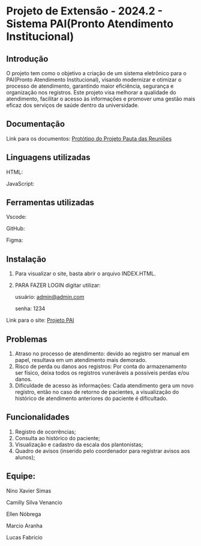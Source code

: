 # Projeto de Extensão - 2024.2 - Sistema PAI(Pronto Atendimento Institucional)
## Introdução

O projeto tem como o objetivo a criação de um sistema eletrônico para o PAI(Pronto Atendimento Institucional), visando modernizar e otimizar o processo de atendimento, garantindo maior eficiência, segurança e organização nos registros. Este projeto visa melhorar a qualidade do atendimento, facilitar o acesso às informações e promover uma gestão mais eficaz dos serviços de saúde dentro da universidade.

## Documentação
Link para os documentos: [Protótipo do Projeto Pauta das Reuniões](https://docs.google.com/document/d/1brs21W-Ulmum2vwUS1kMsI_fDc20mn3v5z5bthJPKyo/edit?tab=t.0)

## Linguagens utilizadas
HTML:

JavaScript:

## Ferramentas utilizadas
Vscode:

GitHub:

Figma:


## Instalação
1. Para visualizar o site, basta abrir o arquivo INDEX.HTML.

2. PARA FAZER LOGIN digitar utilizar:

   usuário: admin@admin.com

   senha: 1234

Link para o site: [Projeto PAI](https://aranha1975.github.io/)


## Problemas
1. Atraso no processo de atendimento: devido ao registro ser manual em papel, resultava em um atendimento mais demorado.
2. Risco de perda ou danos aos registros: Por conta do armazenamento ser físico, deixa todos os registros vuneráveis a possíveis perdas e/ou danos.
3. Dificuldade de acesso às informações: Cada atendimento gera um novo registro, então no caso de retorno de pacientes, a visualização do histórico de atendimento anteriores do paciente é dificultado.

## Funcionalidades
1. Registro de ocorrências;
2. Consulta ao histórico do paciente;
3. Visualização e cadastro da escala dos plantonistas;
4. Quadro de avisos (inserido pelo coordenador para registrar avisos aos alunos);






## Equipe:
Nino Xavier Simas 

Camilly Silva Venancio

Ellen Nóbrega

Marcio Aranha

Lucas Fabricio

